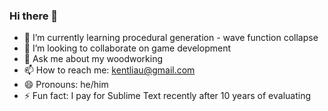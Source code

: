 ### Hi there 👋

- 🌱 I’m currently learning procedural generation - wave function collapse
- 👯 I’m looking to collaborate on game development
- 💬 Ask me about my woodworking
- 📫 How to reach me: kentliau@gmail.com
- 😄 Pronouns: he/him
- ⚡ Fun fact: I pay for Sublime Text recently after 10 years of evaluating

<!--
**kentliau/kentliau** is a ✨ _special_ ✨ repository because its `README.md` (this file) appears on your GitHub profile.

Here are some ideas to get you started:

- 🔭 I’m currently working on ...
- 🌱 I’m currently learning ...
- 👯 I’m looking to collaborate on ...
- 🤔 I’m looking for help with ...
- 💬 Ask me about ...
- 📫 How to reach me: ...
- 😄 Pronouns: ...
- ⚡ Fun fact: ...
-->
